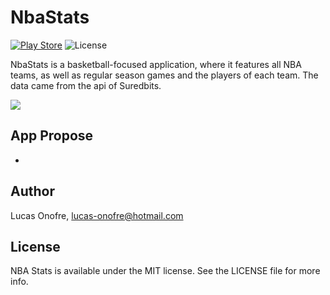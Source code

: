 NbaStats
===========

[![Play Store](https://img.shields.io/badge/Play%20Store-1.0-blue.svg)](https://play.google.com/store/apps/details?id=com.onoffice.lucas.nbastats)
![License](https://img.shields.io/badge/License-MIT-green.svg)

NbaStats is a basketball-focused application, where it features all NBA teams, as well as regular season games and
the players of each team. The data came from the api of Suredbits.
 
![](https://media.giphy.com/media/8JTDhb8CMWXClzWGpL/giphy.gif)

## App Propose
-

## Author

Lucas Onofre, lucas-onofre@hotmail.com

## License

NBA Stats is available under the MIT license. See the LICENSE file for more info.
